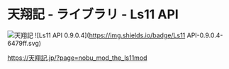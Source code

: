 # 天翔記 - ライブラリ - Ls11 API

![天翔記](https://img.shields.io/badge/天翔記-with_PK-6479ff.svg)
![Ls11 API 0.9.0.4](https://img.shields.io/badge/Ls11 API-0.9.0.4-6479ff.svg)

https://天翔記.jp/?page=nobu_mod_the_ls11mod
